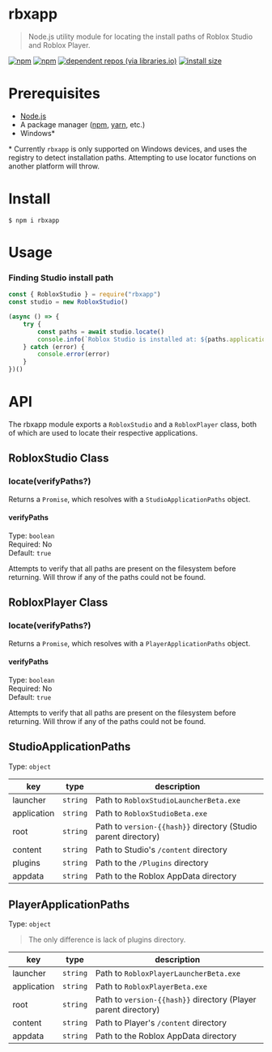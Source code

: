 # rbxapp
> Node.js utility module for locating the install paths of Roblox Studio and Roblox Player.

[![npm](https://img.shields.io/npm/v/rbxapp?color=00a2ff)](https://www.npmjs.com/package/rbxapp)
[![npm](https://img.shields.io/npm/dt/rbxapp)](https://www.npmjs.com/package/rbxapp)
[![dependent repos (via libraries.io)](https://img.shields.io/librariesio/dependent-repos/npm/rbxapp)](https://libraries.io/npm/rbxapp)
[![install size](https://packagephobia.com/badge?p=rbxapp)](https://packagephobia.com/result?p=rbxapp)

# Prerequisites
* [Node.js](https://nodejs.org/en/)
* A package manager ([npm](https://www.npmjs.com/), [yarn](https://yarnpkg.com/), etc.)
* Windows\*

\* Currently `rbxapp` is only supported on Windows devices, and uses the registry to detect installation paths. Attempting to use locator functions on another platform will throw.

# Install
```
$ npm i rbxapp
```

# Usage
### Finding Studio install path
```js
const { RobloxStudio } = require("rbxapp")
const studio = new RobloxStudio()

(async () => {
    try {
        const paths = await studio.locate()
        console.info(`Roblox Studio is installed at: ${paths.application}`)
    } catch (error) {
        console.error(error)
    }
})()
```

# API
The rbxapp module exports a `RobloxStudio` and a `RobloxPlayer` class, both of which are used to locate their respective applications.

## RobloxStudio Class
### locate(verifyPaths?)
Returns a `Promise`, which resolves with a `StudioApplicationPaths` object.

#### verifyPaths
Type: `boolean`\
Required: No\
Default: `true`

Attempts to verify that all paths are present on the filesystem before returning. Will throw if any of the paths could not be found.

## RobloxPlayer Class
### locate(verifyPaths?)
Returns a `Promise`, which resolves with a `PlayerApplicationPaths` object.

#### verifyPaths
Type: `boolean`\
Required: No\
Default: `true`

Attempts to verify that all paths are present on the filesystem before returning. Will throw if any of the paths could not be found.

## StudioApplicationPaths
Type: `object`

| key | type | description |
|-----|------|-------------|
| launcher | `string` | Path to `RobloxStudioLauncherBeta.exe` |
| application | `string` | Path to `RobloxStudioBeta.exe` |
| root | `string` | Path to `version-{{hash}}` directory (Studio parent directory) |
| content | `string` | Path to Studio's `/content` directory |
| plugins | `string` | Path to the `/Plugins` directory |
| appdata | `string` | Path to the Roblox AppData directory |

## PlayerApplicationPaths
Type: `object`

> The only difference is lack of plugins directory.

| key | type | description |
|-----|------|-------------|
| launcher | `string` | Path to `RobloxPlayerLauncherBeta.exe` |
| application | `string` | Path to `RobloxPlayerBeta.exe` |
| root | `string` | Path to `version-{{hash}}` directory (Player parent directory) |
| content | `string` | Path to Player's `/content` directory |
| appdata | `string` | Path to the Roblox AppData directory |
